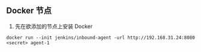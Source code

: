 ## Docker 节点

1. 先在欲添加的节点上安装 Docker



```
docker run --init jenkins/inbound-agent -url http://192.168.31.24:8080 <secret> agent-1
```